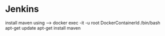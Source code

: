 # Jenkins

install maven using --> docker exec -it -u root DockerContainerId /bin/bash
 apt-get update
 apt-get install maven
